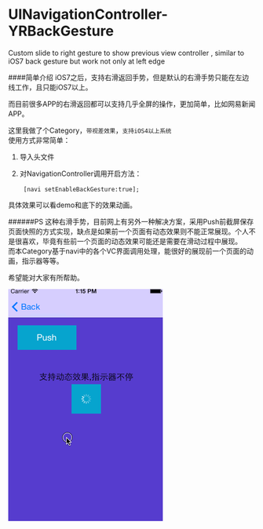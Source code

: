 UINavigationController-YRBackGesture
====================================

Custom slide to right gesture to show previous view controller , similar to iOS7 back gesture but work not only at left edge

####简单介绍
iOS7之后，支持右滑返回手势，但是默认的右滑手势只能在左边线工作，且只能iOS7以上。  

而目前很多APP的右滑返回都可以支持几乎全屏的操作，更加简单，比如网易新闻APP。

这里我做了个Category，`带视差效果`，`支持iOS4以上系统`  
使用方式非常简单：  
1. 导入头文件  
2. 对NavigationController调用开启方法：  

		[navi setEnableBackGesture:true];

具体效果可以看demo和底下的效果动画。

######PS
这种右滑手势，目前网上有另外一种解决方案，采用Push前截屏保存页面快照的方式实现，缺点是如果前一个页面有动态效果则不能正常展现。个人不是很喜欢，毕竟有些前一个页面的动态效果可能还是需要在滑动过程中展现。  
而本Category基于navi中的各个VC界面调用处理，能很好的展现前一个页面的动画，指示器等等。

希望能对大家有所帮助。

![图片效果](Navi手势返回动画.gif "Title")